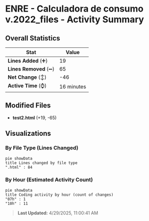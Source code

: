 # ENRE - Calculadora de consumo v.2022_files - Activity Summary 

## Overall Statistics

| Stat                   | Value                                                             |
| ---------------------- | ----------------------------------------------------------------- |
| **Lines Added** (➕)   | 19                                          |
| **Lines Removed** (➖) | 65                                        |
| **Net Change** (↕)    | -46                |
| **Active Time** (⌚)   | 16 minutes |


## Modified Files
- **test2.html** (+19, -65)

## Visualizations

### By File Type (Lines Changed)

```mermaid
pie showData
title Lines changed by file type
".html" : 84
```

### By Hour (Estimated Activity Count)

```mermaid
pie showData
title Coding activity by hour (count of changes)
"07h" : 1
"10h" : 11
```


> **Last Updated:** 4/29/2025, 11:00:41 AM